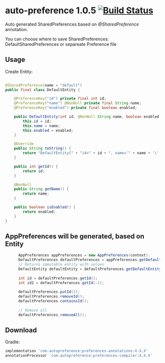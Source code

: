 # auto-preference 1.0.5 [![Build Status](https://travis-ci.org/Starksoft/auto-preference.svg?branch=master)](https://travis-ci.org/Starksoft/auto-preference)

Auto generated SharedPreferences based on *@SharedPreference* annotation.

You can choose where to save SharedPreferences: DefaultSharedPreferences or separeate Preference file

Usage
--------
Create Entity:

```java
      
@SharedPreference(name = "default")
public final class DefaultEntity {

	@PreferenceKey("id") private final int id;
	@PreferenceKey("name") @NonNull private final String name;
	@PreferenceKey("enabled") private final boolean enabled;

	public DefaultEntity(int id, @NonNull String name, boolean enabled) {
		this.id = id;
		this.name = name;
		this.enabled = enabled;
	}

	@Override
	public String toString() {
		return "DefaultEntity{" + "id=" + id + ", name='" + name + '\'' + ", enabled=" + enabled + '}';
	}

	public int getId() {
		return id;
	}

	@NonNull
	public String getName() {
		return name;
	}

	public boolean isEnabled() {
		return enabled;
	}
}
```

AppPreferences will be generated, based on Entity
--------

```java
      AppPreferences appPreferences = new AppPreferences(context);
      DefaultPreferences defaultPreferences = appPreferences.getDefaultPreferences();
      // Returns immutable entity with values
      DefaultEntity defaultEntity = defaultPreferences.getDefaultEntity();
      
      int id = defaultPreferences.getId();
      int id2 = defaultPreferences.getId(-1);
      
      defaultPreferences.putId(1);
      defaultPreferences.removeId();
      defaultPreferences.containsId();
      
      // Remove all
      defaultPreferences.removeAll();
```

Download
--------
Gradle:
```groovy
implementation 'com.autopreference:preferences-annotations:X.X.X'
annotationProcessor 'com.autopreference:preferences-compiler:X.X.X'
```
